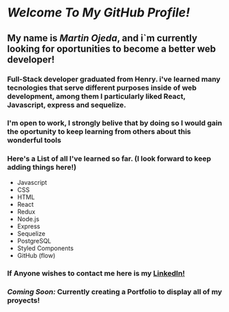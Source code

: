# *Welcome To My GitHub Profile!*

## My name is ***Martin Ojeda***, and i`m currently looking for oportunities to become a better web developer!

### Full-Stack developer graduated from Henry. i've learned many tecnologies that serve different purposes inside of web development, among them I particularly liked React, Javascript, express and sequelize.

### I'm open to work, I strongly belive that by doing so I would gain the oportunity to keep learning from others about this wonderful tools

### Here's a List of all I've learned so far. (I look forward to keep adding things here!)

- Javascript
- CSS
- HTML
- React
- Redux
- Node.js
- Express
- Sequelize
- PostgreSQL
- Styled Components
- GitHub (flow)

### If Anyone wishes to contact me here is my [LinkedIn!](https://www.linkedin.com/in/martinojedafullstack/)

### ***Coming Soon:***    Currently creating a Portfolio to display all of my proyects! 

